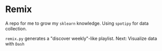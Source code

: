 # Remix
A repo for me to grow my ```sklearn``` knowledge. 
Using ```spotipy``` for data collection.

```remix.py``` generates a "discover weekly"-like playlist.
Next: Visualize data with ```Dash```